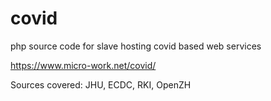 # covid
php source code for slave hosting covid based web services

https://www.micro-work.net/covid/

Sources covered: JHU, ECDC, RKI, OpenZH

